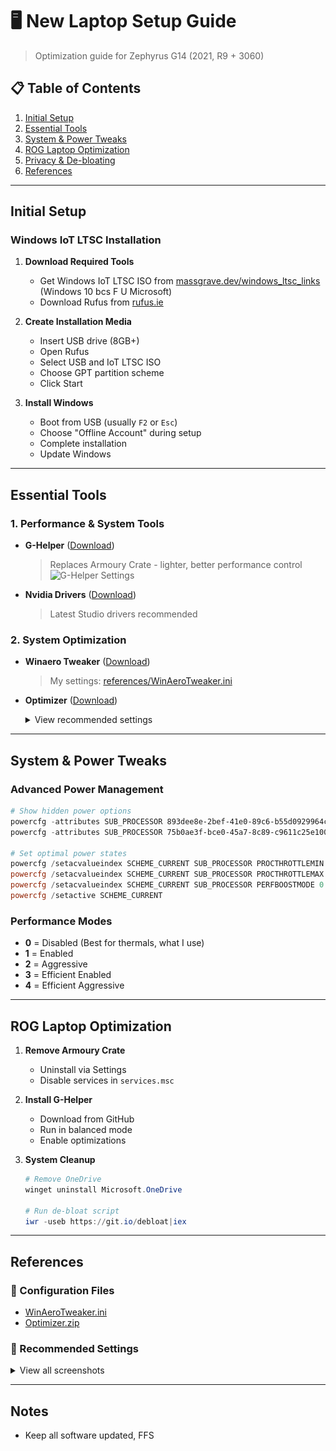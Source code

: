 # 🖥️ New Laptop Setup Guide
> Optimization guide for Zephyrus G14 (2021, R9 + 3060)

## 📋 Table of Contents
1. [Initial Setup](#initial-setup)
2. [Essential Tools](#essential-tools)
3. [System & Power Tweaks](#system--power-tweaks)
4. [ROG Laptop Optimization](#rog-laptop-optimization)
5. [Privacy & De-bloating](#privacy--de-bloating)
6. [References](#references)

---

## Initial Setup

### Windows IoT LTSC Installation
1. **Download Required Tools**
   - Get Windows IoT LTSC ISO from [massgrave.dev/windows_ltsc_links](https://massgrave.dev/windows_ltsc_links) (Windows 10 bcs F U Microsoft)
   - Download Rufus from [rufus.ie](https://rufus.ie/)

2. **Create Installation Media**
   - Insert USB drive (8GB+)
   - Open Rufus
   - Select USB and IoT LTSC ISO
   - Choose GPT partition scheme
   - Click Start

3. **Install Windows**
   - Boot from USB (usually `F2` or `Esc`)
   - Choose "Offline Account" during setup
   - Complete installation
   - Update Windows

---

## Essential Tools

### 1. Performance & System Tools
- **G-Helper** ([Download](https://github.com/seerge/g-helper))
  > Replaces Armoury Crate - lighter, better performance control
  ![G-Helper Settings](References/g-helper-settings.png)

- **Nvidia Drivers** ([Download](https://www.nvidia.com/Download/index.aspx))
  > Latest Studio drivers recommended

### 2. System Optimization
- **Winaero Tweaker** ([Download](https://winaero.com/winaero-tweaker/))
  > My settings: [references/WinAeroTweaker.ini](References/WinAeroTweaker.ini)

- **Optimizer** ([Download](https://github.com/hellzerg/optimizer/releases))
  <details>
  <summary>View recommended settings</summary>
  
  ![Settings 1](References/Optimizer1.png)
  ![Settings 2](References/Optimizer2.png)
  </details>

---

## System & Power Tweaks

### Advanced Power Management
```powershell
# Show hidden power options
powercfg -attributes SUB_PROCESSOR 893dee8e-2bef-41e0-89c6-b55d0929964c -ATTRIB_HIDE
powercfg -attributes SUB_PROCESSOR 75b0ae3f-bce0-45a7-8c89-c9611c25e100 -ATTRIB_HIDE

# Set optimal power states
powercfg /setacvalueindex SCHEME_CURRENT SUB_PROCESSOR PROCTHROTTLEMIN 5
powercfg /setacvalueindex SCHEME_CURRENT SUB_PROCESSOR PROCTHROTTLEMAX 99
powercfg /setacvalueindex SCHEME_CURRENT SUB_PROCESSOR PERFBOOSTMODE 0
powercfg /setactive SCHEME_CURRENT
```

### Performance Modes
- **0** = Disabled (Best for thermals, what I use)
- **1** = Enabled
- **2** = Aggressive
- **3** = Efficient Enabled
- **4** = Efficient Aggressive

---

## ROG Laptop Optimization

1. **Remove Armoury Crate**
   - Uninstall via Settings
   - Disable services in `services.msc`

2. **Install G-Helper**
   - Download from GitHub
   - Run in balanced mode
   - Enable optimizations

3. **System Cleanup**
   ```powershell
   # Remove OneDrive
   winget uninstall Microsoft.OneDrive

   # Run de-bloat script
   iwr -useb https://git.io/debloat|iex
   ```

---

## References

### 📁 Configuration Files
- [WinAeroTweaker.ini](references/WinAeroTweaker.ini)
- [Optimizer.zip](references/Optimizer.zip)

### 🔧 Recommended Settings
<details>
<summary>View all screenshots</summary>

#### Optimizer Settings
![Optimizer 1](references/Optimizer1.png)
![Optimizer 2](references/Optimizer2.png)
![Optimizer 3](references/Optimizer3.png)

#### Other Tools
![G-Helper](references/g-helper-settings.png)
![Winaero](references/WinAeroTweaker-settings.png)
</details>

---

## Notes
- Keep all software updated, FFS